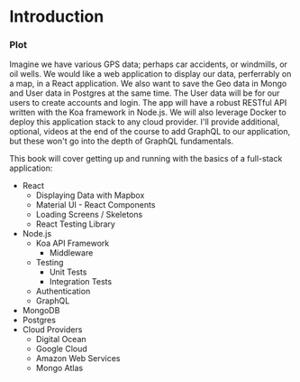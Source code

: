 # Introduction

### Plot
Imagine we have various GPS data; perhaps car accidents, or windmills, or oil wells. We would like a web application to display our data, perferrably on a map, in a React application. We also want to save the Geo data in Mongo and User data in Postgres at the same time. The User data will be for our users to create accounts and login. The app will have a robust RESTful API written with the Koa framework in Node.js. We will also leverage Docker to deploy this application stack to any cloud provider. I'll provide additional, optional, videos at the end of the course to add GraphQL to our application, but these won't go into the depth of GraphQL fundamentals.

This book will cover getting up and running with the basics of a full-stack application:

* React
    * Displaying Data with Mapbox
    * Material UI - React Components
    * Loading Screens / Skeletons
    * React Testing Library
* Node.js
    * Koa API Framework
        * Middleware
    * Testing
        * Unit Tests
        * Integration Tests
    * Authentication
    * GraphQL
* MongoDB
* Postgres
* Cloud Providers
    * Digital Ocean
    * Google Cloud
    * Amazon Web Services
    * Mongo Atlas